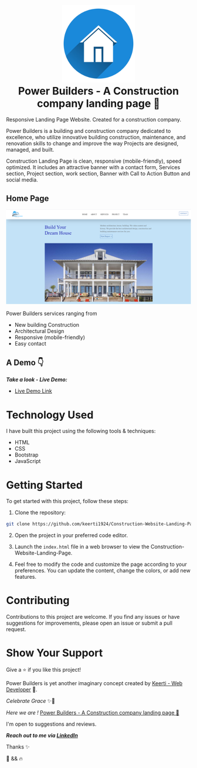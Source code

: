
<h1 align="center">
  <img title="Netflix" src="assets/images/favicon.png" alt="Power-Builders" width="200" />
  <br>
  Power Builders - A Construction company landing page 💯
</h1>

Responsive Landing Page Website. Created for a construction company.

Power Builders is a building and construction company dedicated to excellence, who utilize innovative building construction, maintenance, and renovation skills to change and improve the way Projects are designed, managed, and built.

Construction Landing Page is clean, responsive (mobile-friendly), speed optimized. It includes an attractive banner with a contact form, Services section, Project section, work section, Banner with Call to Action Button and social media.

## Home Page

<div align="center">
<img title="landing-page" src="landing-page.png" alt="Power-Builders" />
</div>


Power Builders services ranging from 

- New building Construction
- Architectural Design 
- Responsive (mobile-friendly)
- Easy contact

## A Demo 👇

***Take a look - Live Demo:*** 

- [Live Demo Link](https://github.com/keerti1924/Construction-Website-Landing-Page.git)


# Technology Used

I have built this project using the following tools & techniques:

- HTML
- CSS 
- Bootstrap
- JavaScript


# Getting Started

To get started with this project, follow these steps:

1. Clone the repository:

```bash
git clone https://github.com/keerti1924/Construction-Website-Landing-Page.git
```

2. Open the project in your preferred code editor.

3. Launch the `index.html` file in a web browser to view the Construction-Website-Landing-Page.

4. Feel free to modify the code and customize the page according to your preferences. You can update the content, change the colors, or add new features.

# Contributing

Contributions to this project are welcome. If you find any issues or have suggestions for improvements, please open an issue or submit a pull request.

# Show Your Support

Give a ⭐️ if you like this project!


Power Builders is yet another imaginary concept created by [Keerti - Web Developer](https://www.linkedin.com/in/keerti-vishwkarma-8ba754243/) 💪.

*Celebrate Grace* ✨🤍

*Here we are !* [Power Builders - A Construction company landing page 💯](https://github.com/keerti1924/Construction-Website-Landing-Page.git)

I'm open to suggestions and reviews.

***Reach out to me via [LinkedIn](https://www.linkedin.com/in/keerti-vishwkarma-8ba754243/)***

Thanks ✨

🤍 && 🔥
